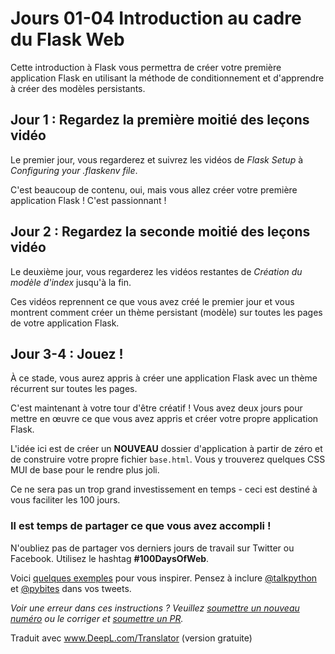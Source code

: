# Jours 01-04 Introduction au cadre du Flask Web

Cette introduction à Flask vous permettra de créer votre première application Flask en utilisant la méthode de conditionnement et d'apprendre à créer des modèles persistants.

## Jour 1 : Regardez la première moitié des leçons vidéo

Le premier jour, vous regarderez et suivrez les vidéos de *Flask Setup* à *Configuring your .flaskenv file*.

C'est beaucoup de contenu, oui, mais vous allez créer votre première application Flask ! C'est passionnant !

## Jour 2 : Regardez la seconde moitié des leçons vidéo

Le deuxième jour, vous regarderez les vidéos restantes de *Création du modèle d'index* jusqu'à la fin.

Ces vidéos reprennent ce que vous avez créé le premier jour et vous montrent comment créer un thème persistant (modèle) sur toutes les pages de votre application Flask.

## Jour 3-4 : Jouez !

À ce stade, vous aurez appris à créer une application Flask avec un thème récurrent sur toutes les pages.

C'est maintenant à votre tour d'être créatif ! Vous avez deux jours pour mettre en œuvre ce que vous avez appris et créer votre propre application Flask.

L'idée ici est de créer un **NOUVEAU** dossier d'application à partir de zéro et de construire votre propre fichier `base.html`. Vous y trouverez quelques CSS MUI de base pour le rendre plus joli.

Ce ne sera pas un trop grand investissement en temps - ceci est destiné à vous faciliter les 100 jours.

### Il est temps de partager ce que vous avez accompli !

N'oubliez pas de partager vos derniers jours de travail sur Twitter ou Facebook. Utilisez le hashtag **#100DaysOfWeb**. 

Voici [quelques exemples](https://twitter.com/search?q=%23100DaysOfCode) pour vous inspirer. Pensez à inclure [@talkpython](https://twitter.com/talkpython) et [@pybites](https://twitter.com/pybites) dans vos tweets.

*Voir une erreur dans ces instructions ? Veuillez [soumettre un nouveau numéro](https://github.com/talkpython/100daysofweb-with-python-course/issues) ou le corriger et [soumettre un PR](https://github.com/talkpython/100daysofweb-with-python-course/pulls).*


Traduit avec www.DeepL.com/Translator (version gratuite)
